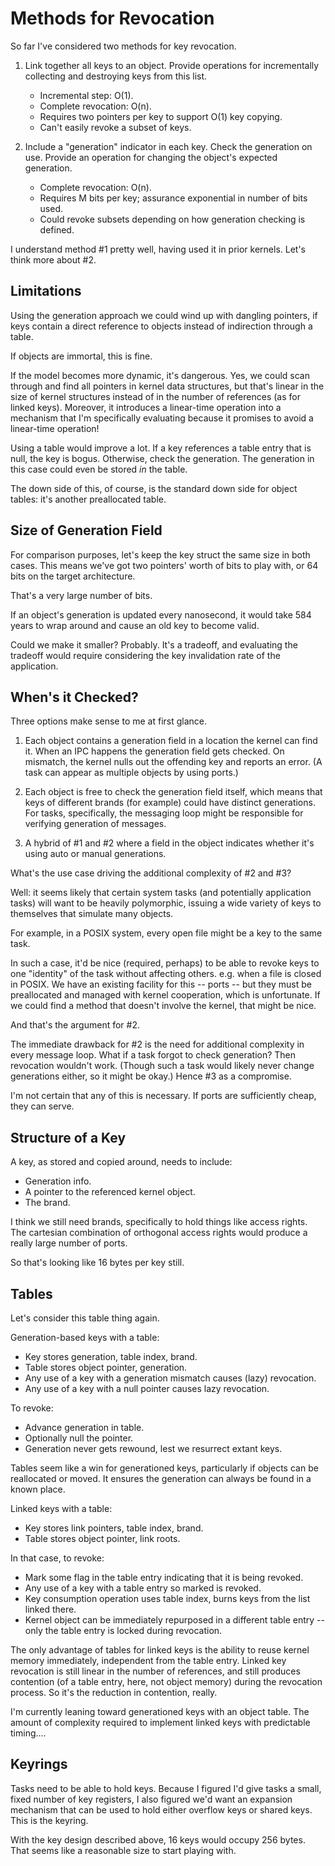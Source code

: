 Methods for Revocation
======================

So far I've considered two methods for key revocation.

1. Link together all keys to an object.  Provide operations for incrementally
   collecting and destroying keys from this list.
   - Incremental step: O(1).
   - Complete revocation: O(n).
   - Requires two pointers per key to support O(1) key copying.
   - Can't easily revoke a subset of keys.

2. Include a "generation" indicator in each key.  Check the generation on use.
   Provide an operation for changing the object's expected generation.
   - Complete revocation: O(n).
   - Requires M bits per key; assurance exponential in number of bits used.
   - Could revoke subsets depending on how generation checking is defined.

I understand method #1 pretty well, having used it in prior kernels.  Let's
think more about #2.


Limitations
-----------

Using the generation approach we could wind up with dangling pointers, if keys
contain a direct reference to objects instead of indirection through a table.

If objects are immortal, this is fine.

If the model becomes more dynamic, it's dangerous.  Yes, we could scan through
and find all pointers in kernel data structures, but that's linear in the size
of kernel structures instead of in the number of references (as for linked
keys).  Moreover, it introduces a linear-time operation into a mechanism that
I'm specifically evaluating because it promises to avoid a linear-time
operation!

Using a table would improve a lot.  If a key references a table entry that is
null, the key is bogus.  Otherwise, check the generation.  The generation in
this case could even be stored *in* the table.

The down side of this, of course, is the standard down side for object tables:
it's another preallocated table.


Size of Generation Field
------------------------

For comparison purposes, let's keep the key struct the same size in both cases.
This means we've got two pointers' worth of bits to play with, or 64 bits on the
target architecture.

That's a very large number of bits.

If an object's generation is updated every nanosecond, it would take 584 years
to wrap around and cause an old key to become valid.

Could we make it smaller?  Probably.  It's a tradeoff, and evaluating the
tradeoff would require considering the key invalidation rate of the application.


When's it Checked?
------------------

Three options make sense to me at first glance.

1. Each object contains a generation field in a location the kernel can find it.
   When an IPC happens the generation field gets checked.  On mismatch, the
   kernel nulls out the offending key and reports an error.  (A task can appear
   as multiple objects by using ports.)

2. Each object is free to check the generation field itself, which means that
   keys of different brands (for example) could have distinct generations.
   For tasks, specifically, the messaging loop might be responsible for
   verifying generation of messages.

3. A hybrid of #1 and #2 where a field in the object indicates whether it's
   using auto or manual generations.

What's the use case driving the additional complexity of #2 and #3?

Well: it seems likely that certain system tasks (and potentially application
tasks) will want to be heavily polymorphic, issuing a wide variety of keys to
themselves that simulate many objects.

For example, in a POSIX system, every open file might be a key to the same task.

In such a case, it'd be nice (required, perhaps) to be able to revoke keys to
one "identity" of the task without affecting others.  e.g. when a file is closed
in POSIX.  We have an existing facility for this -- ports -- but they must be
preallocated and managed with kernel cooperation, which is unfortunate.  If we
could find a method that doesn't involve the kernel, that might be nice.

And that's the argument for #2.

The immediate drawback for #2 is the need for additional complexity in every
message loop.  What if a task forgot to check generation?  Then revocation
wouldn't work.  (Though such a task would likely never change generations
either, so it might be okay.)  Hence #3 as a compromise.

I'm not certain that any of this is necessary.  If ports are sufficiently cheap,
they can serve.


Structure of a Key
------------------

A key, as stored and copied around, needs to include:
- Generation info.
- A pointer to the referenced kernel object.
- The brand.

I think we still need brands, specifically to hold things like access rights.
The cartesian combination of orthogonal access rights would produce a really
large number of ports.

So that's looking like 16 bytes per key still.


Tables
------

Let's consider this table thing again.

Generation-based keys with a table:
- Key stores generation, table index, brand.
- Table stores object pointer, generation.
- Any use of a key with a generation mismatch causes (lazy) revocation.
- Any use of a key with a null pointer causes lazy revocation.

To revoke:
- Advance generation in table.
- Optionally null the pointer.
- Generation never gets rewound, lest we resurrect extant keys.

Tables seem like a win for generationed keys, particularly if objects can be
reallocated or moved.  It ensures the generation can always be found in a known
place.

Linked keys with a table:
- Key stores link pointers, table index, brand.
- Table stores object pointer, link roots.

In that case, to revoke:
- Mark some flag in the table entry indicating that it is being revoked.
- Any use of a key with a table entry so marked is revoked.
- Key consumption operation uses table index, burns keys from the list linked
  there.
- Kernel object can be immediately repurposed in a different table entry -- only
  the table entry is locked during revocation.

The only advantage of tables for linked keys is the ability to reuse kernel
memory immediately, independent from the table entry.  Linked key revocation is
still linear in the number of references, and still produces contention (of a
table entry, here, not object memory) during the revocation process.  So it's
the reduction in contention, really.


I'm currently leaning toward generationed keys with an object table.  The amount
of complexity required to implement linked keys with predictable timing....


Keyrings
--------

Tasks need to be able to hold keys.  Because I figured I'd give tasks a small,
fixed number of key registers, I also figured we'd want an expansion mechanism
that can be used to hold either overflow keys or shared keys.  This is the
keyring.

With the key design described above, 16 keys would occupy 256 bytes.  That seems
like a reasonable size to start playing with.



